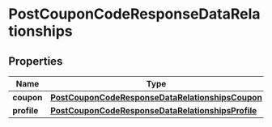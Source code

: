 # PostCouponCodeResponseDataRelationships

## Properties
Name | Type | Description | Notes
------------ | ------------- | ------------- | -------------
**coupon** | [**PostCouponCodeResponseDataRelationshipsCoupon**](PostCouponCodeResponseDataRelationshipsCoupon.md) |  |  [optional]
**profile** | [**PostCouponCodeResponseDataRelationshipsProfile**](PostCouponCodeResponseDataRelationshipsProfile.md) |  |  [optional]
